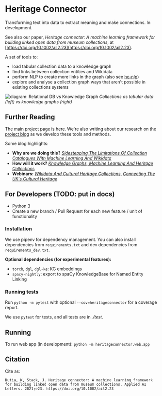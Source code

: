 # Heritage Connector

Transforming text into data to extract meaning and make connections. In development.

See also our paper, *Heritage connector: A machine learning framework for building linked open data from museum collections*, at [https://doi.org/10.1002/ail2.23](https://doi.org/10.1002/ail2.23).

A set of tools to:

- load tabular collection data to a knowledge graph
- find links between collection entities and Wikidata
- perform NLP to create more links in the graph (also see [hc-nlp](https://github.com/TheScienceMuseum/heritage-connector-nlp))
- explore and analyse a collection graph ways that aren't possible in existing collections systems

![diagram: Relational DB vs Knowledge Graph](https://thesciencemuseum.github.io/heritageconnector/post_files/charts-knowledge-graphs-ml-post/1-relational-db-vs-knowledge-graph.png)
*Collections as tabular data (left) vs knowledge graphs (right)*

## Further Reading

The [main project page is here](https://www.sciencemuseumgroup.org.uk/project/heritage-connector/). We're also writing about our research on the [project blog](https://thesciencemuseum.github.io/heritageconnector) as we develop these tools and methods.

Some blog highlights:

- **Why are we doing this?** [*Sidestepping The Limitations Of Collection Catalogues With Machine Learning And Wikidata*](https://thesciencemuseum.github.io/heritageconnector/post/2020/09/23/sidestepping-the-limitations-of-collections-catalogues-with-machine-learning-and-wikidata/)
- **How will it work?** [*Knowledge Graphs, Machine Learning And Heritage Collections*](https://thesciencemuseum.github.io/heritageconnector/post/2020/11/06/knowledge-graphs-machine-learning-and-heritage-collections/)
- **Webinars:** [*Wikidata And Cultural Heritage Collections*](https://thesciencemuseum.github.io/heritageconnector/events/2020/06/22/wikidata-and-cultural-heritage-collections-webinar/), [*Connecting The UK's Cultural Heritage*](https://thesciencemuseum.github.io/heritageconnector/events/2020/11/06/connecting-the-uks-cultural-heritage/)

## For Developers (TODO: put in docs)

- Python 3
- Create a new branch / Pull Request for each new feature / unit of functionality

### Installation

We use pipenv for dependency management. You can also install dependencies from `requirements.txt` and dev dependencies from `requirements_dev.txt`.

**Optional dependencies (for experimental features):**

- `torch`, `dgl`, `dgl-ke`: KG embeddings
- `spacy-nightly`: export to spaCy KnowledgeBase for Named Entity Linking 
### Running tests

Run `python -m pytest` with optional `--cov=heritageconnector` for a coverage report.

We use `pytest` for tests, and all tests are in *./test*. 

## Running

To run web app (in development): `python -m heritageconnector.web.app`

## Citation

Cite as:

```
Dutia, K, Stack, J. Heritage connector: A machine learning framework for building linked open data from museum collections. Applied AI Letters. 2021;e23. https://doi.org/10.1002/ail2.23
```
